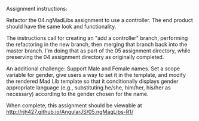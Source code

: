 Assignment instructions:

Refactor the 04.ngMadLibs assignment to use a controller. The end product should have the same look and functionality.

The instructions call for creating an "add a controller" branch, performing the refactoring in the new branch, then merging that branch back into the master branch. I'm doing that as part of the 05 assignment directory, while preserving the 04 assignment directory as originally completed.

An additional challenge: Support Male and Female names. Set a scope variable for gender, give users a way to set it in the template, and modify the rendered Mad Lib template so that it conditionally displays gender appropriate language (e.g., substituting he/she, him/her, his/her as necessary) according to the gender chosen for the name.

When complete, this assignment should be viewable at http://rjh427.github.io/AngularJS/05.ngMagLibs-R1/

